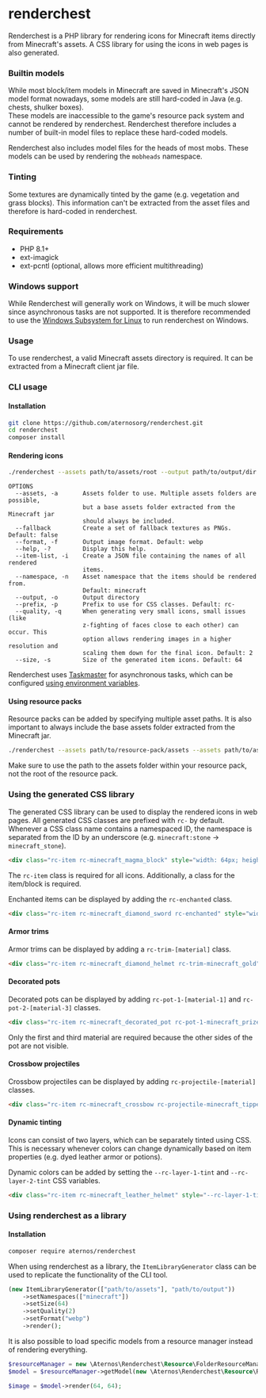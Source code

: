 # renderchest
Renderchest is a PHP library for rendering icons for Minecraft items directly from Minecraft's assets.
A CSS library for using the icons in web pages is also generated.

### Builtin models
While most block/item models in Minecraft are saved in Minecraft's JSON model format nowadays, some models are still hard-coded in Java (e.g. chests, shulker boxes).  
These models are inaccessible to the game's resource pack system and cannot be rendered by renderchest.
Renderchest therefore includes a number of built-in model files to replace these hard-coded models.

Renderchest also includes model files for the heads of most mobs.
These models can be used by rendering the `mobheads` namespace.

### Tinting
Some textures are dynamically tinted by the game (e.g. vegetation and grass blocks).
This information can't be extracted from the asset files and therefore is hard-coded in renderchest.

### Requirements
- PHP 8.1+
- ext-imagick
- ext-pcntl (optional, allows more efficient multithreading)

### Windows support
While Renderchest will generally work on Windows, it will be much slower since asynchronous tasks are not supported.
It is therefore recommended to use the [Windows Subsystem for Linux](https://learn.microsoft.com/en-us/windows/wsl/install) to run renderchest on Windows.

### Usage
To use renderchest, a valid Minecraft assets directory is required.
It can be extracted from a Minecraft client jar file.
### CLI usage
#### Installation
```bash
git clone https://github.com/aternosorg/renderchest.git
cd renderchest
composer install
```
#### Rendering icons
```bash
./renderchest --assets path/to/assets/root --output path/to/output/dir --namespace minecraft
```

```
OPTIONS
  --assets, -a       Assets folder to use. Multiple assets folders are possible,
                     but a base assets folder extracted from the Minecraft jar
                     should always be included.
  --fallback         Create a set of fallback textures as PNGs. Default: false
  --format, -f       Output image format. Default: webp
  --help, -?         Display this help.
  --item-list, -i    Create a JSON file containing the names of all rendered
                     items.
  --namespace, -n    Asset namespace that the items should be rendered from.
                     Default: minecraft
  --output, -o       Output directory
  --prefix, -p       Prefix to use for CSS classes. Default: rc-
  --quality, -q      When generating very small icons, small issues (like
                     z-fighting of faces close to each other) can occur. This
                     option allows rendering images in a higher resolution and
                     scaling them down for the final icon. Default: 2
  --size, -s         Size of the generated item icons. Default: 64
```
Renderchest uses [Taskmaster](https://github.com/aternosorg/taskmaster) for asynchronous tasks, which can be configured [using environment variables](https://github.com/aternosorg/taskmaster#defining-workers-using-environment-variables).

#### Using resource packs
Resource packs can be added by specifying multiple asset paths.
It is also important to always include the base assets folder extracted from the Minecraft jar.
```bash
./renderchest --assets path/to/resource-pack/assets --assets path/to/assets/root --output path/to/output/dir --namespace minecraft
```
Make sure to use the path to the assets folder within your resource pack, not the root of the resource pack.

### Using the generated CSS library
The generated CSS library can be used to display the rendered icons in web pages.
All generated CSS classes are prefixed with `rc-` by default.
Whenever a CSS class name contains a namespaced ID, the namespace is separated from the ID by an underscore (e.g. `minecraft:stone` -> `minecraft_stone`).
```html
<div class="rc-item rc-minecraft_magma_block" style="width: 64px; height: 64px"></div>
```
The `rc-item` class is required for all icons.
Additionally, a class for the item/block is required.

Enchanted items can be displayed by adding the `rc-enchanted` class.
```html
<div class="rc-item rc-minecraft_diamond_sword rc-enchanted" style="width: 64px; height: 64px"></div>
```

#### Armor trims
Armor trims can be displayed by adding a `rc-trim-[material]` class.
```html
<div class="rc-item rc-minecraft_diamond_helmet rc-trim-minecraft_gold" style="width: 64px; height: 64px"></div>
```

#### Decorated pots
Decorated pots can be displayed by adding `rc-pot-1-[material-1]` and `rc-pot-2-[material-3]` classes.
```html
<div class="rc-item rc-minecraft_decorated_pot rc-pot-1-minecraft_prize_pottery_sherd rc-pot-2-minecraft_angler_pottery_sherd" style="width: 64px; height: 64px"></div>
```
Only the first and third material are required because the other sides of the pot are not visible.

#### Crossbow projectiles
Crossbow projectiles can be displayed by adding `rc-projectile-[material]` classes.
```html
<div class="rc-item rc-minecraft_crossbow rc-projectile-minecraft_tipped_arrow" style="width: 64px; height: 64px"></div>
```

#### Dynamic tinting
Icons can consist of two layers, which can be separately tinted using CSS.
This is necessary whenever colors can change dynamically based on item properties (e.g. dyed leather armor or potions).

Dynamic colors can be added by setting the `--rc-layer-1-tint` and `--rc-layer-2-tint` CSS variables.
```html
<div class="rc-item rc-minecraft_leather_helmet" style="--rc-layer-1-tint: #b02e26;width: 64px; height: 64px"></div>
```

### Using renderchest as a library
#### Installation
```bash
composer require aternos/renderchest
```

When using renderchest as a library, the `ItemLibraryGenerator` class can be used to replicate the functionality of the CLI tool.
```php
(new ItemLibraryGenerator(["path/to/assets"], "path/to/output"))
    ->setNamespaces(["minecraft"])
    ->setSize(64)
    ->setQuality(2)
    ->setFormat("webp")
    ->render();
```

It is also possible to load specific models from a resource manager instead of rendering everything.
```php
$resourceManager = new \Aternos\Renderchest\Resource\FolderResourceManager(["path/to/assets"]);
$model = $resourceManager->getModel(new \Aternos\Renderchest\Resource\ResourceLocator("minecraft", "item/stone"));

$image = $model->render(64, 64);
```
